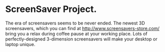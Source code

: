 # ScreenSaver Project.
The era of screensavers seems to be never ended. The newest 3D screensavers, which you can find at <a href="http://www.screensavers-store.com/">http://www.screensavers-store.com/</a> bring you a relax during coffee pause at your working place. Lots of perfectly-designed 3-dimension screensavers will make your desktop or laptop unique.
